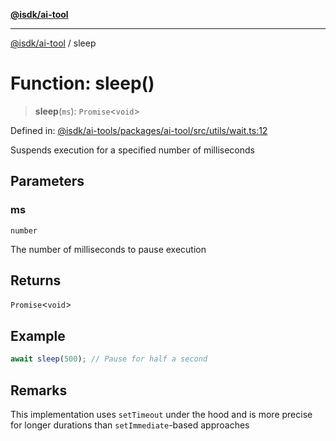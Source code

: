 [**@isdk/ai-tool**](../README.md)

***

[@isdk/ai-tool](../globals.md) / sleep

# Function: sleep()

> **sleep**(`ms`): `Promise`\<`void`\>

Defined in: [@isdk/ai-tools/packages/ai-tool/src/utils/wait.ts:12](https://github.com/isdk/ai-tool.js/blob/209a87173b5eabb2f81db6ea9a6784f34c24e271/src/utils/wait.ts#L12)

Suspends execution for a specified number of milliseconds

## Parameters

### ms

`number`

The number of milliseconds to pause execution

## Returns

`Promise`\<`void`\>

## Example

```ts
await sleep(500); // Pause for half a second
```

## Remarks

This implementation uses `setTimeout` under the hood and is more precise
for longer durations than `setImmediate`-based approaches
